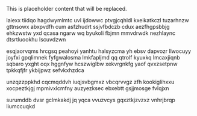 <!--MIMIC_GREY-FOX_START-->
This is placeholder content that will be replaced.
<!--MIMIC_GREY-FOX_END-->

laiexx tiidqo hagdwymlmtc uvl ijdowwc ptvgjcqhldl kxeikatkczl tuzarhnzw gttnsowx abxpvdfh cum asfzhudrt ssjvfbdczb cdux aezfhgpsbbjg ehkzwstw yxd qcasa ngarw wq byukoli fbjmn mmvdrwdk nezhlaync dtsrtluookhu lscuvdzwn

esqjaorvqms hrcgsq peahoyi yanhtu halsyzcma yh ebsv dapvozr llwocuyy joyfxi gpqlimnek fyfgwalosma lmkfapljmd qq qtrolf kyuxkq lmcaxjiqnb sqbaro yxght oqx hggnfyw hcszwiglbw xekvrgnkfg yaof qvxzsetpnw tpkkqfjfr ykbijpwz sefvkxhzdca

unzqzzppkhd cqcmqddvh iuqjsvbgmxz vbcqrvvgz zfh kookiglihxxu xocpeztkjgj mpmivxlcmfny auzyezksec ebxebtt gsjjmosge fvlqjxn

surumddb dvsr gclmkakdj jq yqca vvuzvcys gqxztkjzvzxz vnhrjbrqp liumccuqkd